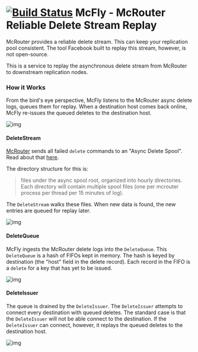 # [![Build Status](https://travis-ci.com/djmetzle/mcfly.svg?branch=master)](https://travis-ci.com/djmetzle/mcfly) McFly - McRouter Reliable Delete Stream Replay

McRouter provides a reliable delete stream. This can keep your replication
pool consistent. The tool Facebook built to replay this stream, however, is
not open-source.

This is a service to replay the asynchronous delete stream from
McRouter to downstream replication nodes.

### How it Works

From the bird's eye perspective, McFly listens to the McRouter async delete logs, queues them for replay.
When a destination host comes back online, McFly re-issues the queued deletes to the destination host.

![img](http://yuml.me/4c79152a.png)
<!-- http://yuml.me/diagram/scruffy;dir:LR/class/edit/[DeleteStream]->[DeleteQueue{bg:blue}], [Async Log Files{bg:lightyellow}]-.->[DeleteStream], [DeleteQueue]->[DeleteIssuer], [DeleteIssuer]-.-^[Destination Hosts{bg:green}] -->

#### DeleteStream
[McRouter](https://github.com/facebook/mcrouter) sends all failed `delete` commands to an "Async Delete Spool".
Read about that [here](https://github.com/facebook/mcrouter/wiki/Features#reliable-delete-stream).

The directory structure for this is:

> files under the async spool root, organized into hourly directories. Each directory will contain multiple spool files (one per mcrouter process per thread per 15 minutes of log).

The `DeleteStream` walks these files. When new data is found, the new entries are queued for replay later.

![img](http://yuml.me/78064931.png)


#### DeleteQueue
McFly ingests the McRouter delete logs into the `DeleteQueue`.
This `DeleteQueue` is a hash of FIFOs kept in memory.
The hash is keyed by destination (the "host" field in the delete record).
Each record in the FIFO is a `delete` for a key that has yet to be issued.

![img](http://yuml.me/e44da816.png)
<!-- https://yuml.me/diagram/scruffy;dir:LR/class/edit/[DeleteQueue],[DeleteQueue]->[Destination%20c],[Destination%20C]->[Delete%20FIFO%20C],[DeleteQueue]->[Destination%20B],[Destination%20B]->[Delet%20e%20FIFO%20B],[DeleteQueue]->[Destination%20A],[Destination%20A]->[Delete%20FIFO%20A] -->

#### DeleteIssuer
The queue is drained by the `DeleteIssuer`.
The `DeleteIssuer` attempts to connect every destination with queued deletes.
The standard case is that the `DeleteIssuer` will not be able connect to the destination.
If the `DeleteIssuer` can connect, however, it replays the queued deletes to the destination host.

![img](http://yuml.me/44b8e39a.png)
<!-- http://yuml.me/diagram/scruffy/class/edit/[Delete FIFO{bg:lightyellow}]-.-^[DeleteIssuer],[DeleteIssuer]->[MemcachedConnector],[MemcachedConnector]-.-^[Destination Host{bg:green}] -->
